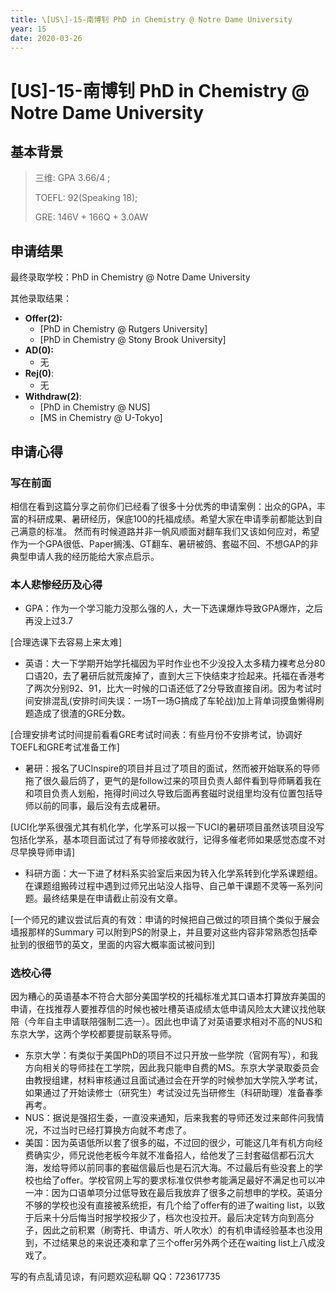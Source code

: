 ```yaml
---
title: \[US\]-15-南博钊 PhD in Chemistry @ Notre Dame University
year: 15
date: 2020-03-26
---
```


# \[US\]-15-南博钊 PhD in Chemistry @ Notre Dame University
## 基本背景

> 三维: GPA 3.66/4 ;
>
> TOEFL: 92\(Speaking 18\);
>
> GRE: 146V + 166Q + 3.0AW

## 申请结果

最终录取学校：PhD in Chemistry @ Notre Dame University

其他录取结果：

* **Offer\(2\):**
  * \[PhD in Chemistry @ Rutgers University\]
  * \[PhD in Chemistry @ Stony Brook University\]
* **AD\(0\):**
  * 无
* **Rej\(0\)**:
  * 无
* **Withdraw\(2\)**:
  * \[PhD in Chemistry @ NUS\]
  * \[MS in Chemistry @ U-Tokyo]

## 申请心得

### 写在前面
相信在看到这篇分享之前你们已经看了很多十分优秀的申请案例：出众的GPA，丰富的科研成果、暑研经历，保底100的托福成绩。希望大家在申请季前都能达到自己满意的标准。
然而有时候道路并非一帆风顺面对翻车我们又该如何应对，希望作为一个GPA很低、Paper搁浅、GT翻车、暑研被鸽、套磁不回、不想GAP的非典型申请人我的经历能给大家点启示。
### 本人悲惨经历及心得
* GPA：作为一个学习能力没那么强的人，大一下选课爆炸导致GPA爆炸，之后再没上过3.7

[合理选课下去容易上来太难]

* 英语：大一下学期开始学托福因为平时作业也不少没投入太多精力裸考总分80口语20，去了暑研后就荒废掉了，直到大三下快结束才捡起来。托福在香港考了两次分别92、91，比大一时候的口语还低了2分导致直接自闭。因为考试时间安排混乱(安排时间失误：一场T一场G搞成了车轮战)加上背单词摸鱼懒得刷题造成了很渣的GRE分数。

[合理安排考试时间提前看看GRE考试时间表：有些月份不安排考试，协调好TOEFL和GRE考试准备工作]

* 暑研：报名了UCInspire的项目并且过了项目的面试，然而被开始联系的导师拖了很久最后鸽了，更气的是follow过来的项目负责人邮件看到导师瞒着我在和项目负责人划船，拖得时间过久导致后面再套磁时说组里均没有位置包括导师以前的同事，最后没有去成暑研。

[UCI化学系很强尤其有机化学，化学系可以报一下UCI的暑研项目虽然该项目没写包括化学系，基本项目面试过了有导师接收就行，记得多催老师如果感觉态度不对尽早换导师申请]

* 科研方面：大一下进了材料系实验室后来因为转入化学系转到化学系课题组。在课题组搬砖过程中遇到过师兄出站没人指导、自己单干课题不灵等一系列问题。最终结果是在申请截止前没有文章。

[一个师兄的建议尝试后真的有效：申请的时候把自己做过的项目搞个类似于展会墙报那样的Summary 可以附到PS的附录上，并且要对这些内容非常熟悉包括牵扯到的很细节的英文，里面的内容大概率面试被问到]
### 选校心得
因为糟心的英语基本不符合大部分美国学校的托福标准尤其口语本打算放弃美国的申请，在找推荐人要推荐信的时候也被吐槽英语成绩太低申请风险太大建议找他联陪（今年自主申请联陪强制二选一）。因此也申请了对英语要求相对不高的NUS和东京大学，这两个学校都要提前联系导师。
* 东京大学：有类似于美国PhD的项目不过只开放一些学院（官网有写），和我方向相关的导师挂在工学院，因此我只能申自费的MS。东京大学录取委员会由教授组建，材料审核通过且面试通过会在开学的时候参加大学院入学考试，如果通过了开始读修士（研究生）考试没过先当研修生（科研助理）准备春季再考。
* NUS：据说是强招生委，一直没来通知，后来我套的导师还发过来邮件问我情况，不过当时已经打算换方向就不考虑了。
* 美国：因为英语低所以套了很多的磁，不过回的很少，可能这几年有机方向经费确实少，师兄说他老板今年就不准备招人，给他发了三封套磁信都石沉大海，发给导师以前同事的套磁信最后也是石沉大海。不过最后有些没套上的学校也给了offer。学校官网上写的要求标准仅供参考能满足最好不满足也可以冲一冲：因为口语单项分过低导致在最后我放弃了很多之前想申的学校。英语分不够的学校也没有直接被系统拒，有几个给了offer有的进了waiting list，以致于后来十分后悔当时报学校报少了，档次也没拉开。最后决定转方向到高分子，因此之前积累（刷寄托、申请方、听人吹水）的有机申请经验基本也没用到，不过结果总的来说还凑和拿了三个offer另外两个还在waiting list上八成没戏了。



 写的有点乱请见谅，有问题欢迎私聊 QQ：723617735

